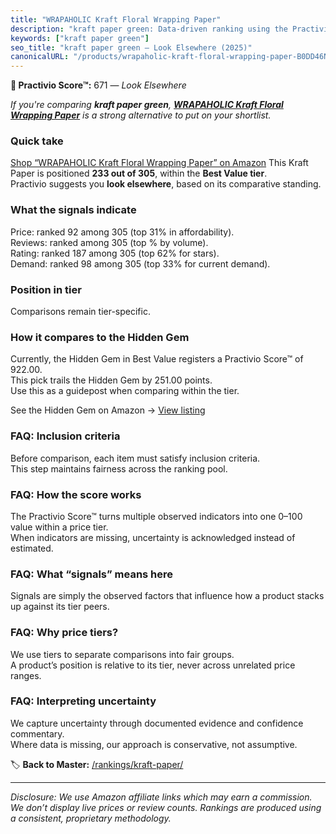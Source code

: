 ```yaml
---
title: "WRAPAHOLIC Kraft Floral Wrapping Paper"
description: "kraft paper green: Data-driven ranking using the Practivio Score™. Positioned by quality, value, demand, findability, momentum."
keywords: ["kraft paper green"]
seo_title: "kraft paper green — Look Elsewhere (2025)"
canonicalURL: "/products/wrapaholic-kraft-floral-wrapping-paper-B0DD46N8Y2/"
---
```


**🚫 Practivio Score™:** 671 — _Look Elsewhere_


*If you're comparing **kraft paper green**, **[WRAPAHOLIC Kraft Floral Wrapping Paper](https://www.amazon.com/dp/B0DD46N8Y2?tag=practivio-20)** is a strong alternative to put on your shortlist.*
### Quick take
[Shop “WRAPAHOLIC Kraft Floral Wrapping Paper” on Amazon](https://www.amazon.com/dp/B0DD46N8Y2?tag=practivio-20)
This Kraft Paper is positioned **233 out of 305**, within the **Best Value tier**.  
Practivio suggests you **look elsewhere**, based on its comparative standing.

### What the signals indicate
Price: ranked 92 among 305 (top 31% in affordability).  
Reviews: ranked  among 305 (top % by volume).  
Rating: ranked 187 among 305 (top 62% for stars).  
Demand: ranked 98 among 305 (top 33% for current demand).

### Position in tier
Comparisons remain tier-specific.

### How it compares to the Hidden Gem
Currently, the Hidden Gem in Best Value registers a Practivio Score™ of 922.00.  
This pick trails the Hidden Gem by 251.00 points.  
Use this as a guidepost when comparing within the tier.  

See the Hidden Gem on Amazon → [View listing](https://www.amazon.com/dp/B0C24QVJVF?tag=practivio-20)

### FAQ: Inclusion criteria
Before comparison, each item must satisfy inclusion criteria.  
This step maintains fairness across the ranking pool.

### FAQ: How the score works
The Practivio Score™ turns multiple observed indicators into one 0–100 value within a price tier.  
When indicators are missing, uncertainty is acknowledged instead of estimated.

### FAQ: What “signals” means here
Signals are simply the observed factors that influence how a product stacks up against its tier peers.

### FAQ: Why price tiers?
We use tiers to separate comparisons into fair groups.  
A product’s position is relative to its tier, never across unrelated price ranges.

### FAQ: Interpreting uncertainty
We capture uncertainty through documented evidence and confidence commentary.  
Where data is missing, our approach is conservative, not assumptive.


🏷️ **Back to Master:** [/rankings/kraft-paper/](/rankings/kraft-paper/)

---
_Disclosure: We use Amazon affiliate links which may earn a commission. We don’t display live prices or review counts. Rankings are produced using a consistent, proprietary methodology._
